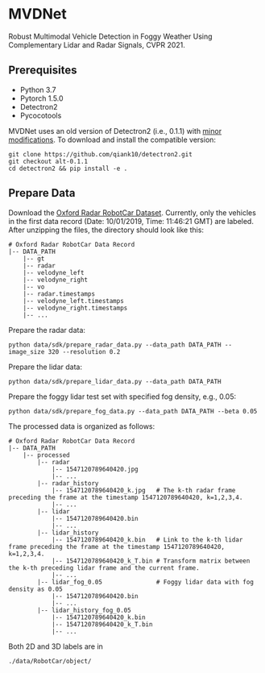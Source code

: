# MVDNet
Robust Multimodal Vehicle Detection in Foggy Weather Using Complementary Lidar and Radar Signals, CVPR 2021.

## Prerequisites

- Python 3.7
- Pytorch 1.5.0
- Detectron2
- Pycocotools

MVDNet uses an old version of Detectron2 (i.e., 0.1.1) with [minor modifications](https://github.com/qiank10/detectron2/commit/370700b01be5ce401a1803af70d3e4c0471858c5). To download and install the compatible version:
```
git clone https://github.com/qiank10/detectron2.git
git checkout alt-0.1.1
cd detectron2 && pip install -e .
```



## Prepare Data

Download the [Oxford Radar RobotCar Dataset](https://oxford-robotics-institute.github.io/radar-robotcar-dataset). Currently, only the vehicles in the first data record (Date: 10/01/2019, Time: 11:46:21 GMT) are labeled. After unzipping the files, the directory should look like this:
```
# Oxford Radar RobotCar Data Record
|-- DATA_PATH
    |-- gt
    |-- radar
    |-- velodyne_left
    |-- velodyne_right
    |-- vo
    |-- radar.timestamps
    |-- velodyne_left.timestamps
    |-- velodyne_right.timestamps
    |-- ...
```

Prepare the radar data:
```
python data/sdk/prepare_radar_data.py --data_path DATA_PATH --image_size 320 --resolution 0.2
```

Prepare the lidar data:
```
python data/sdk/prepare_lidar_data.py --data_path DATA_PATH
```

Prepare the foggy lidar test set with specified fog density, e.g., 0.05:
```
python data/sdk/prepare_fog_data.py --data_path DATA_PATH --beta 0.05
```

The processed data is organized as follows:
```
# Oxford Radar RobotCar Data Record
|-- DATA_PATH
    |-- processed
        |-- radar
            |-- 1547120789640420.jpg
            |-- ...
        |-- radar_history
            |-- 1547120789640420_k.jpg   # The k-th radar frame preceding the frame at the timestamp 1547120789640420, k=1,2,3,4.
            |-- ...
        |-- lidar
            |-- 1547120789640420.bin
            |-- ...
        |-- lidar_history
            |-- 1547120789640420_k.bin   # Link to the k-th lidar frame preceding the frame at the timestamp 1547120789640420, k=1,2,3,4.
            |-- 1547120789640420_k_T.bin # Transform matrix between the k-th preceding lidar frame and the current frame.
            |-- ...
        |-- lidar_fog_0.05               # Foggy lidar data with fog density as 0.05
            |-- 1547120789640420.bin
            |-- ...
        |-- lidar_history_fog_0.05
            |-- 1547120789640420_k.bin
            |-- 1547120789640420_k_T.bin
            |-- ...
```

Both 2D and 3D labels are in
```
./data/RobotCar/object/
```
